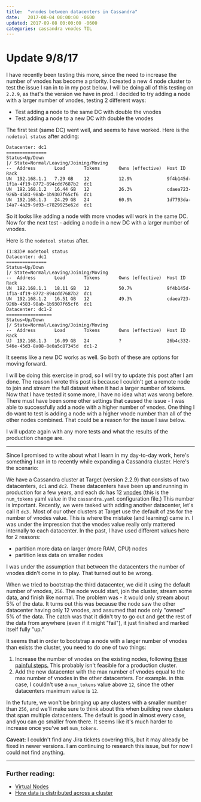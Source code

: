```yaml
---
title:  "vnodes between datacenters in Cassandra"
date:   2017-08-04 00:00:00 -0600
updated: 2017-09-08 00:00:00 -0600
categories: cassandra vnodes TIL
---
```

# Update 9/8/17
I have recently been testing this more, since the need to increase the number of vnodes has become a priority. I created a new 4 node cluster to test the issue I ran in to in my post below. I will be doing all of this testing on `2.2.9`, as that's the version we have in prod. I decided to try adding a node with a larger number of vnodes, testing 2 different ways:
* Test adding a node to the same DC with double the vnodes
* Test adding a node to a new DC with double the vnodes

The first test (same DC) went well, and seems to have worked. Here is the `nodetool status` after adding:
```
Datacenter: dc1
===============
Status=Up/Down
|/ State=Normal/Leaving/Joining/Moving
--  Address       Load       Tokens       Owns (effective)  Host ID                               Rack
UN  192.168.1.1   7.29 GB    12           12.9%             9f4b145d-1f1a-4f19-8772-894cdd7687b2  dc1
UN  192.168.1.2   16.44 GB   12           26.3%             cdaea723-926b-4583-98ab-1b9307f65cf6  dc1
UN  192.168.1.3   24.29 GB   24           60.9%             1d7793da-14a7-4a29-9d93-c7829925e62d  dc1
```

So it looks like adding a node with more vnodes will work in the same DC. Now for the next test - adding a node in a new DC with a larger number of vnodes.

Here is the `nodetool status` after.
```
(1:83)# nodetool status
Datacenter: dc1
===============
Status=Up/Down
|/ State=Normal/Leaving/Joining/Moving
--  Address       Load       Tokens       Owns (effective)  Host ID                               Rack
UN  192.168.1.1   18.11 GB   12           50.7%             9f4b145d-1f1a-4f19-8772-894cdd7687b2  dc1
UN  192.168.1.2   16.51 GB   12           49.3%             cdaea723-926b-4583-98ab-1b9307f65cf6  dc1
Datacenter: dc1-2
=================
Status=Up/Down
|/ State=Normal/Leaving/Joining/Moving
--  Address       Load       Tokens       Owns (effective)  Host ID                               Rack
UJ  192.168.1.3   16.09 GB   24           ?                 26b4c332-546e-45d3-8a08-8e0a5c87345d  dc1-2
```

It seems like a new DC works as well. So both of these are options for moving forward.

I will be doing this exercise in prod, so I will try to update this post after I am done. The reason I wrote this post is because I couldn't get a remote node to join and stream the full dataset when it had a larger number of tokens. Now that I have tested it some more, I have no idea what was wrong before. There must have been some other settings that caused the issue - I was able to successfully add a node with a higher number of vnodes. One thing I do want to test is adding a node with a higher vnode number than all of the other nodes combined. That could be a reason for the issue I saw below.

I will update again with any more tests and what the results of the production change are.

---
Since I promised to write about what I learn in my day-to-day work, here's something I ran in to recently while expanding a Cassandra cluster. Here's the scenario:

We have a Cassandra cluster at Target (version 2.2.9) that consists of two datacenters, `dc1` and `dc2`. These datacenters have been up and running in production for a few years, and each dc has 12 [vnodes](https://www.datastax.com/dev/blog/virtual-nodes-in-cassandra-1-2) (this is the `num_tokens` yaml value in the `cassandra.yaml` configuration file.) This number is important. Recently, we were tasked with adding another datacenter, let's call it `dc3.` Most of our other clusters at Target use the default of `256` for the number of vnodes value. This is where the mistake (and learning) came in. I was under the impression that the vnodes value really only mattered internally to each datacenter. In the past, I have used different values here for 2 reasons:
* partition more data on larger (more RAM, CPU) nodes
* partition less data on smaller nodes

I was under the assumption that between the datacenters the number of vnodes didn't come in to play. That turned out to be wrong.

When we tried to bootstrap the third datacenter, we did it using the default number of vnodes, `256`. The node would start, join the cluster, stream some data, and finish like normal. The problem was - it would only stream about 5% of the data. It turns out this was because the node saw the other datacenter having only 12 vnodes, and assumed that node only "owned" 5% of the data. The catch was that it didn't try to go out and get the rest of the data from anywhere (even if it might "fail"), it just finished and marked itself fully "up."

It seems that in order to bootstrap a node with a larger number of vnodes than exists the cluster, you need to do one of two things:
1. Increase the number of vnodes on the existing nodes, following [these painful steps.](https://stackoverflow.com/questions/32416642/cassandra-vnodes-can-i-lower-the-number-on-slower-nodes-and-expect-rebalancing) This probably isn't feasible for a production cluster.
2. Add the new datacenter with the max number of vnodes equal to the max number of vnodes in the other datacenters. For example. in this case, I couldn't use a `num_tokens` value above `12`, since the other datacenters maximum value is `12`.

In the future, we won't be bringing up any clusters with a smaller number than `256`, and we'll make sure to think about this when building new clusters that span multiple datacenters. The default is good in almost every case, and you can go smaller from there. It seems like it's much harder to increase once you've set `num_tokens`.

**Caveat:** I couldn't find any Jira tickets covering this, but it may already be fixed in newer versions. I am continuing to research this issue, but for now I could not find anything.

---
### Further reading:
* [Virtual Nodes](http://docs.datastax.com/en/cassandra/3.0/cassandra/architecture/archDataDistributeVnodesUsing.html)
* [How data is distributed across a cluster](http://docs.datastax.com/en/cassandra/3.0/cassandra/architecture/archDataDistributeDistribute.html)

